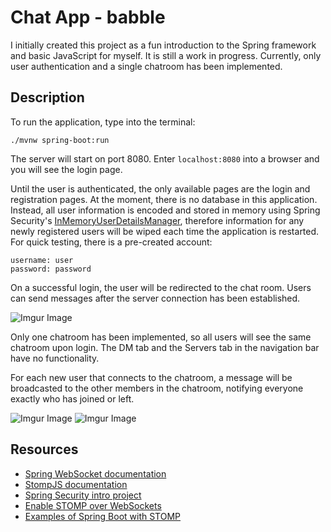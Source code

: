# Chat App - babble
I initially created this project as a fun introduction to the Spring framework and basic JavaScript for myself. It is still a work in progress. Currently, only user authentication and a single chatroom has been implemented.

## Description
To run the application, type into the terminal:
```
./mvnw spring-boot:run
```
The server will start on port 8080. Enter ``localhost:8080`` into a browser and you will see the login page.

Until the user is authenticated, the only available pages are the login and registration pages. At the moment, there is no database in this application. Instead, all user information is encoded and stored in memory using Spring Security's [InMemoryUserDetailsManager](https://docs.spring.io/spring-security/reference/servlet/authentication/passwords/in-memory.html), therefore information for any newly registered users will be wiped each time the application is restarted. For quick testing, there is a pre-created account:
```
username: user
password: password
```

On a successful login, the user will be redirected to the chat room. Users can send messages after the server connection has been established.

![Imgur Image](https://imgur.com/jAQKcdv.png)

Only one chatroom has been implemented, so all users will see the same chatroom upon login. The DM tab and the Servers tab in the navigation bar have no functionality.

For each new user that connects to the chatroom, a message will be broadcasted to the other members in the chatroom, notifying everyone exactly who has joined or left.

![Imgur Image](https://imgur.com/gRLh3jn.png)
![Imgur Image](https://imgur.com/tauXu9r.png)

## Resources
- [Spring WebSocket documentation](https://docs.spring.io/spring-framework/docs/4.3.x/spring-framework-reference/html/websocket.html#websocket-stomp-enable)
- [StompJS documentation](https://stomp-js.github.io/guide/stompjs/using-stompjs-v5.html)
- [Spring Security intro project](https://spring.io/guides/gs/securing-web/)
- [Enable STOMP over WebSockets](https://docs.spring.io/spring-framework/docs/4.3.x/spring-framework-reference/html/websocket.html#websocket-stomp-enable)
- [Examples of Spring Boot with STOMP](https://www.toptal.com/java/stomp-spring-boot-websocket)

